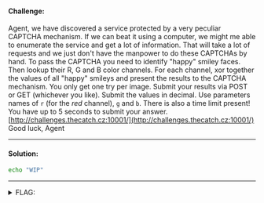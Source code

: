 #### Challenge:

Agent, we have discovered a service protected by a very peculiar CAPTCHA mechanism. If we can beat it using a computer, we might me able to enumerate the service and get a lot of information. That will take a lot of requests and we just don't have the manpower to do these CAPTCHAs by hand. To pass the CAPTCHA you need to identify "happy" smiley faces. Then lookup their R, G and B color channels. For each channel, xor together the values of all "happy" smileys and present the results to the CAPTCHA mechanism. You only get one try per image. Submit your results via POST or GET (whichever you like). Submit the values in decimal. Use parameters names of `r` (for the _red_ channel), `g` and `b`. There is also a time limit present! You have up to 5 seconds to submit your answer. [http://challenges.thecatch.cz:10001/](http://challenges.thecatch.cz:10001/) Good luck, Agent

---

#### Solution:

```bash
echo "WIP"
```

---

<details><summary>FLAG:</summary>

```
CT18-8Bl8-5Eyl-QGbO-GoY2
```

</details>
